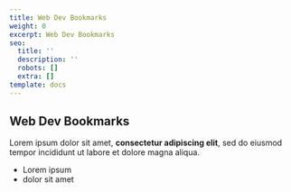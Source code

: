 ```yaml
---
title: Web Dev Bookmarks
weight: 0
excerpt: Web Dev Bookmarks
seo:
  title: ''
  description: ''
  robots: []
  extra: []
template: docs
---
```

## Web Dev Bookmarks

Lorem ipsum dolor sit amet, **consectetur adipiscing elit**, sed do eiusmod tempor incididunt ut labore et dolore magna aliqua.

- Lorem ipsum
- dolor sit amet